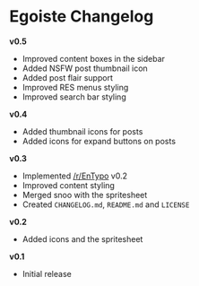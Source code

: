 # Egoiste Changelog

**v0.5**

* Improved content boxes in the sidebar
* Added NSFW post thumbnail icon
* Added post flair support
* Improved RES menus styling
* Improved search bar styling

**v0.4**

* Added thumbnail icons for posts
* Added icons for expand buttons on posts

**v0.3**

* Implemented [/r/EnTypo](http://www.reddit.com/r/EnTypo) v0.2
* Improved content styling
* Merged snoo with the spritesheet
* Created `CHANGELOG.md`, `README.md` and `LICENSE`

**v0.2**

* Added icons and the spritesheet

**v0.1**

* Initial release